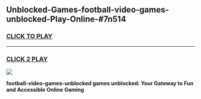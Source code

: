 
## Unblocked-Games-football-video-games-unblocked-Play-Online-#7n514
<h3>
<a href="https://premium.freeplayer.one?title=football-video-games-unblocked&ref=27F">CLICK TO PLAY</a></h3>
<hr>

<h3>
<a href="https://premium.freeplayer.one?title=football-video-games-unblocked&ref=27F">CLICK 2 PLAY</a>
  
</h3>

<a href="https://premium.freeplayer.one?title=football-video-games-unblocked&ref=27F"><img src="https://clearcache.store/games.png"></a>


**football-video-games-unblocked games unblocked: Your Gateway to Fun and Accessible Online Gaming**
